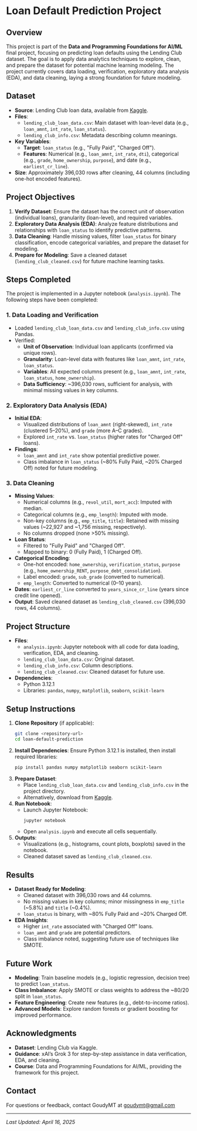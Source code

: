 # Loan Default Prediction Project

## Overview
This project is part of the **Data and Programming Foundations for AI/ML** final project, focusing on predicting loan defaults using the Lending Club dataset. The goal is to apply data analytics techniques to explore, clean, and prepare the dataset for potential machine learning modeling. The project currently covers data loading, verification, exploratory data analysis (EDA), and data cleaning, laying a strong foundation for future modeling.

## Dataset
- **Source**: Lending Club loan data, available from [Kaggle](https://www.kaggle.com/datasets/wordsforthewise/lending-club).
- **Files**:
  - `lending_club_loan_data.csv`: Main dataset with loan-level data (e.g., `loan_amnt`, `int_rate`, `loan_status`).
  - `lending_club_info.csv`: Metadata describing column meanings.
- **Key Variables**:
  - **Target**: `loan_status` (e.g., "Fully Paid", "Charged Off").
  - **Features**: Numerical (e.g., `loan_amnt`, `int_rate`, `dti`), categorical (e.g., `grade`, `home_ownership`, `purpose`), and date (e.g., `earliest_cr_line`).
- **Size**: Approximately 396,030 rows after cleaning, 44 columns (including one-hot encoded features).

## Project Objectives
1. **Verify Dataset**: Ensure the dataset has the correct unit of observation (individual loans), granularity (loan-level), and required variables.
2. **Exploratory Data Analysis (EDA)**: Analyze feature distributions and relationships with `loan_status` to identify predictive patterns.
3. **Data Cleaning**: Handle missing values, filter `loan_status` for binary classification, encode categorical variables, and prepare the dataset for modeling.
4. **Prepare for Modeling**: Save a cleaned dataset (`lending_club_cleaned.csv`) for future machine learning tasks.

## Steps Completed
The project is implemented in a Jupyter notebook (`analysis.ipynb`). The following steps have been completed:

### 1. Data Loading and Verification
- Loaded `lending_club_loan_data.csv` and `lending_club_info.csv` using Pandas.
- Verified:
  - **Unit of Observation**: Individual loan applicants (confirmed via unique rows).
  - **Granularity**: Loan-level data with features like `loan_amnt`, `int_rate`, `loan_status`.
  - **Variables**: All expected columns present (e.g., `loan_amnt`, `int_rate`, `loan_status`, `home_ownership`).
  - **Data Sufficiency**: ~396,030 rows, sufficient for analysis, with minimal missing values in key columns.

### 2. Exploratory Data Analysis (EDA)
- **Initial EDA**:
  - Visualized distributions of `loan_amnt` (right-skewed), `int_rate` (clustered 5–20%), and `grade` (more A–C grades).
  - Explored `int_rate` vs. `loan_status` (higher rates for "Charged Off" loans).
- **Findings**:
  - `loan_amnt` and `int_rate` show potential predictive power.
  - Class imbalance in `loan_status` (~80% Fully Paid, ~20% Charged Off) noted for future modeling.

### 3. Data Cleaning
- **Missing Values**:
  - Numerical columns (e.g., `revol_util`, `mort_acc`): Imputed with median.
  - Categorical columns (e.g., `emp_length`): Imputed with mode.
  - Non-key columns (e.g., `emp_title`, `title`): Retained with missing values (~22,927 and ~1,756 missing, respectively).
  - No columns dropped (none >50% missing).
- **Loan Status**:
  - Filtered to "Fully Paid" and "Charged Off".
  - Mapped to binary: 0 (Fully Paid), 1 (Charged Off).
- **Categorical Encoding**:
  - One-hot encoded: `home_ownership`, `verification_status`, `purpose` (e.g., `home_ownership_RENT`, `purpose_debt_consolidation`).
  - Label encoded: `grade`, `sub_grade` (converted to numerical).
  - `emp_length`: Converted to numerical (0–10 years).
- **Dates**: `earliest_cr_line` converted to `years_since_cr_line` (years since credit line opened).
- **Output**: Saved cleaned dataset as `lending_club_cleaned.csv` (396,030 rows, 44 columns).

## Project Structure
- **Files**:
  - `analysis.ipynb`: Jupyter notebook with all code for data loading, verification, EDA, and cleaning.
  - `lending_club_loan_data.csv`: Original dataset.
  - `lending_club_info.csv`: Column descriptions.
  - `lending_club_cleaned.csv`: Cleaned dataset for future use.
- **Dependencies**:
  - Python 3.12.1
  - Libraries: `pandas`, `numpy`, `matplotlib`, `seaborn`, `scikit-learn`

## Setup Instructions
1. **Clone Repository** (if applicable):
   ```bash
   git clone <repository-url>
   cd loan-default-prediction
   ```
2. **Install Dependencies**:
   Ensure Python 3.12.1 is installed, then install required libraries:
   ```bash
   pip install pandas numpy matplotlib seaborn scikit-learn
   ```
3. **Prepare Dataset**:
   - Place `lending_club_loan_data.csv` and `lending_club_info.csv` in the project directory.
   - Alternatively, download from [Kaggle](https://www.kaggle.com/datasets/wordsforthewise/lending-club).
4. **Run Notebook**:
   - Launch Jupyter Notebook:
     ```bash
     jupyter notebook
     ```
   - Open `analysis.ipynb` and execute all cells sequentially.
5. **Outputs**:
   - Visualizations (e.g., histograms, count plots, boxplots) saved in the notebook.
   - Cleaned dataset saved as `lending_club_cleaned.csv`.

## Results
- **Dataset Ready for Modeling**:
  - Cleaned dataset with 396,030 rows and 44 columns.
  - No missing values in key columns; minor missingness in `emp_title` (~5.8%) and `title` (~0.4%).
  - `loan_status` is binary, with ~80% Fully Paid and ~20% Charged Off.
- **EDA Insights**:
  - Higher `int_rate` associated with "Charged Off" loans.
  - `loan_amnt` and `grade` are potential predictors.
  - Class imbalance noted, suggesting future use of techniques like SMOTE.

## Future Work
- **Modeling**: Train baseline models (e.g., logistic regression, decision tree) to predict `loan_status`.
- **Class Imbalance**: Apply SMOTE or class weights to address the ~80/20 split in `loan_status`.
- **Feature Engineering**: Create new features (e.g., debt-to-income ratios).
- **Advanced Models**: Explore random forests or gradient boosting for improved performance.

## Acknowledgments
- **Dataset**: Lending Club via Kaggle.
- **Guidance**: xAI’s Grok 3 for step-by-step assistance in data verification, EDA, and cleaning.
- **Course**: Data and Programming Foundations for AI/ML, providing the framework for this project.

## Contact
For questions or feedback, contact GoudyMT at goudymt@gmail.com

---
*Last Updated: April 16, 2025*